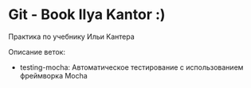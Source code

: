 # Git - Book Ilya Kantor :)
Практика по учебнику Ильи Kантера

Описание веток:
- testing-mocha: Автоматическое тестирование c использованием фреймворка
Mocha